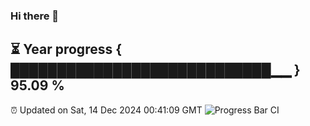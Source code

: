 ### Hi there 👋
⏳ Year progress { ████████████████████████████▁▁ } 95.09 %
---
⏰ Updated on Sat, 14 Dec 2024 00:41:09 GMT
![Progress Bar CI](https://github.com/Moyi321/Moyi321/workflows/Progress%20Bar%20CI/badge.svg)
